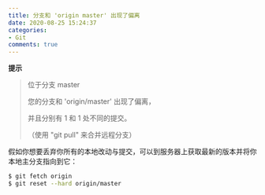```yaml
---
title: 分支和 'origin master' 出现了偏离
date: 2020-08-25 15:24:37
categories:
- Git
comments: true
---
```


**提示**

> 位于分支 master
>
> 您的分支和 'origin/master' 出现了偏离，
>
> 并且分别有 1 和 1 处不同的提交。
>
> （使用 "git pull" 来合并远程分支）

假如你想要丢弃你所有的本地改动与提交，可以到服务器上获取最新的版本并将你本地主分支指向到它：

```bash
$ git fetch origin
$ git reset --hard origin/master
```

